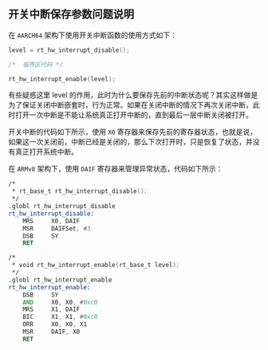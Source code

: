 ## 开关中断保存参数问题说明

在 `AARCH64` 架构下使用开关中断函数的使用方式如下：

```c
level = rt_hw_interrupt_disable();

/*  临界区代码 */

rt_hw_interrupt_enable(level);
```

有些疑惑这里 level 的作用，此时为什么要保存先前的中断状态呢？其实这样做是为了保证关闭中断嵌套时，行为正常。如果在关闭中断的情况下再次关闭中断，此时打开一次中断是不能让系统真正打开中断的，直到最后一层中断关闭被打开。

开关中断的代码如下所示，使用 `X0` 寄存器来保存先前的寄存器状态，也就是说，如果这一次关闭前，中断已经是关闭的，那么下次打开时，只是恢复了状态，并没有真正打开系统中断。

在 `ARMv8` 架构下，使用 `DAIF` 寄存器来管理异常状态，代码如下所示：

```asm
/*
 * rt_base_t rt_hw_interrupt_disable();
 */
.globl rt_hw_interrupt_disable
rt_hw_interrupt_disable:
    MRS     X0, DAIF
    MSR     DAIFSet, #3
    DSB     SY
    RET

/*
 * void rt_hw_interrupt_enable(rt_base_t level);
 */
.globl rt_hw_interrupt_enable
rt_hw_interrupt_enable:
    DSB     SY
    AND     X0, X0, #0xc0
    MRS     X1, DAIF
    BIC     X1, X1, #0xc0
    ORR     X0, X0, X1
    MSR     DAIF, X0
    RET
```

